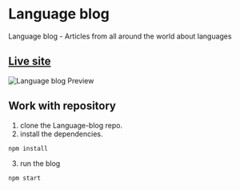 # Language blog
Language blog - Articles from all around the world about languages

## [Live site](https://language-blog-3s8e83oei-luciepopelova.vercel.app/)
![Language blog Preview](https://i.ibb.co/5kS3894/preview.png "Language blog Preview")

## Work with repository
1) clone the Language-blog repo.
2) install the dependencies. 
<pre><code>npm install</code></pre>
3) run the blog
<pre><code>npm start</code></pre>
